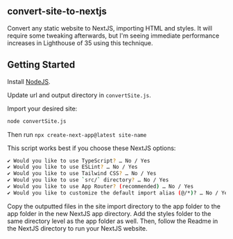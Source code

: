## convert-site-to-nextjs

Convert any static website to NextJS, importing HTML and styles. It will require some tweaking afterwards, but I'm seeing immediate performance increases in Lighthouse of 35 using this technique.

## Getting Started

Install [NodeJS](https://nodejs.org/en/download/package-manager).

Update url and output directory in `convertSite.js`.

Import your desired site:
```bash
node convertSite.js
```

Then run `npx create-next-app@latest site-name`

This script works best if you choose these NextJS options:
```sh
✔ Would you like to use TypeScript? … No / Yes
✔ Would you like to use ESLint? … No / Yes
✔ Would you like to use Tailwind CSS? … No / Yes
✔ Would you like to use `src/` directory? … No / Yes
✔ Would you like to use App Router? (recommended) … No / Yes
✔ Would you like to customize the default import alias (@/*)? … No / Yes
```



Copy the outputted files in the site import directory to the app folder to the app folder in the new NextJS app directory. Add the styles folder to the same directory level as the app folder as well. Then, follow the Readme in the NextJS directory to run your NextJS website.
